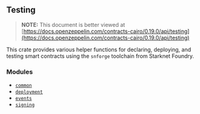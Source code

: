 ## Testing

> **NOTE:** This document is better viewed at [https://docs.openzeppelin.com/contracts-cairo/0.19.0/api/testing](https://docs.openzeppelin.com/contracts-cairo/0.19.0/api/testing)

This crate provides various helper functions for declaring, deploying,
and testing smart contracts using the `snforge` toolchain from Starknet Foundry.

### Modules

- [`common`](https://docs.openzeppelin.com/contracts-cairo/0.19.0/api/testing#testing-common)
- [`deployment`](https://docs.openzeppelin.com/contracts-cairo/0.19.0/api/testing#testing-deployment)
- [`events`](https://docs.openzeppelin.com/contracts-cairo/0.19.0/api/testing#testing-events)
- [`signing`](https://docs.openzeppelin.com/contracts-cairo/0.19.0/api/testing#testing-signing)

